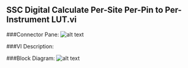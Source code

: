 ## **SSC Digital Calculate Per-Site Per-Pin to Per-Instrument LUT.vi**
###Connector Pane:
![alt text](/Instrument%20Control/Digital/SubVIs/SSC%20Digital%20Calculate%20Per-Site%20Per-Pin%20to%20Per-Instrument%20LUT.vic.png "SSC Digital Calculate Per-Site Per-Pin to Per-Instrument LUT.vi connector pane")

###VI Description:


###Block Diagram:
![alt text](/Instrument%20Control/Digital/SubVIs/SSC%20Digital%20Calculate%20Per-Site%20Per-Pin%20to%20Per-Instrument%20LUT.vid.png "SSC Digital Calculate Per-Site Per-Pin to Per-Instrument LUT.vi block diagram")
